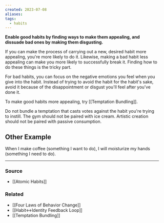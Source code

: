 ```yaml
---
created: 2023-07-08
aliases: 
tags:
  - habits
---
```

**Enable good habits by finding ways to make them appealing, and dissuade bad ones by making them disgusting.**

If you can make the process of carrying out a new, desired habit more appealing, you're more likely to do it. Likewise, making a bad habit less appealing can make you more likely to successfully break it. Finding how to do these things is the tricky part.

For bad habits, you can focus on the negative emotions you feel when you give into the habit. Instead of trying to avoid the habit for the habit's sake, avoid it because of the disappointment or disgust you'll feel after you've done it.

To make good habits more appealing, try [[Temptation Bundling]].

Do not bundle a temptation that casts votes against the habit you're trying to instill. The gym should not be paired with ice cream. Artistic creation should not be paired with passive consumption. 

## Other Example

When I make coffee (something I want to do), I will moisturize my hands (something I need to do). 

---

### Source
- [[Atomic Habits]]

### Related
- [[Four Laws of Behavior Change]]
- [[Habit↔Identity Feedback Loop]]
- [[Temptation Bundling]]